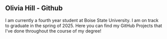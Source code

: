 ##  Olivia Hill - Github
I am currently a fourth year student at Boise State University. I am on track to graduate in the spring of 2025. Here you can find my GitHub Projects that I've done throughout the course of my degree!
